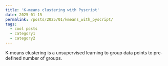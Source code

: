 ```yaml
---
title: 'K-means clustering with Pyscript'
date: 2025-01-15
permalink: /posts/2025/01/kmeans_with_pyscript/
tags:
  - cool posts
  - category1
  - category2
---
```


K-means clustering is a unsupervised learning to group data points to pre-defined number of groups.

<html>
    <head>
        <!-- Recommended meta tags -->
        <meta charset="UTF-8">
        <meta name="viewport" content="width=device-width,initial-scale=1.0">
        <script type="module" src="https://pyscript.net/releases/2024.1.1/core.js"></script>
    </head>
    <body>
        <section class="pyscript">
            <div id="mpl"></div>
            <script type="py"
             config='{"packages":["numpy", "matplotlib"], "sync_main_only": true}'>
import numpy as np
import matplotlib.pyplot as plt
from matplotlib.animation import FuncAnimation
from matplotlib.widgets import Button
from pyscript import display

def generate_data():
    np.random.seed(1)
    data1 = np.random.normal(loc=[2, 2], scale=1, size=(100, 2))
    data2 = np.random.normal(loc=[6, 6], scale=1, size=(100, 2))
    data3 = np.random.normal(loc=[10, 2], scale=1, size=(100, 2))
    return np.vstack([data1, data2, data3])

def initialize_centroids(data, k):
    indices = np.random.choice(len(data), k, replace=False)
    return data[indices]

def assign_clusters(data, centroids):
    distances = np.linalg.norm(data[:, np.newaxis] - centroids, axis=2)
    return np.argmin(distances, axis=1)

def update_centroids(data, labels, k):
    return np.array([data[labels == i].mean(axis=0) for i in range(k)])

def k_means_with_animation(data, k, max_iters=100, tol=1e-4):
    centroids = initialize_centroids(data, k)
    history = []  # To store centroids and labels for each iteration

    for _ in range(max_iters):
        old_centroids = centroids
        labels = assign_clusters(data, centroids)
        centroids = update_centroids(data, labels, k)
        history.append((centroids.copy(), labels.copy()))

        if np.linalg.norm(centroids - old_centroids) < tol:
            break

    return history

# Main
if __name__ == "__main__":
    data = generate_data()
    k = 3
    history = k_means_with_animation(data, k)

    # Set up the plot
    fig, ax = plt.subplots()
    scatter = ax.scatter(data[:, 0], data[:, 1], c='gray', marker='o', alpha=0.6, label='Data points')
    centroids_scatter = ax.scatter([], [], c='red', marker='X', s=200, label='Centroids')
    ax.legend()
    ax.set_title("K-Means Clustering")
    ax.set_xlabel("X")
    ax.set_ylabel("Y")

    frame_idx = [0]  # To keep track of the current frame

    def update(frame):
        centroids, labels = history[frame]
        scatter.set_array(labels)
        centroids_scatter.set_offsets(centroids)
        return scatter, centroids_scatter
    
    from matplotlib_pyodide.browser_backend import TimerWasm

    class Timer(TimerWasm):
        def __init__(self, interval=None):
            self._timer = None
            super().__init__(interval=interval)
    ani = FuncAnimation(fig, update, frames=len(history), blit=True,
    event_source=Timer(interval=500), repeat=False)

    from pyscript import document

    animation = document.getElementById("mpl")
    animation.replaceChildren(
        document.createRange().createContextualFragment(ani.to_jshtml())
    )
    #display(fig, target="mpl")
            </script>
          </section>
  </body>

</html>
